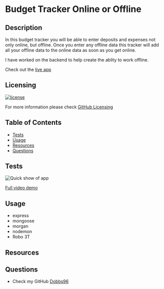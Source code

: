 # Budget Tracker Online or Offline

## Description

In this budget tracker you will be able to enter deposits and expenses not only online, but offline. Once you enter any offline data this tracker will add all your offline data to the online data as soon as you get online.

I have worked on the backend to help create the ablity to work offline.

Check out the [live app](https://tracking-budget-everywhere.herokuapp.com/)

## Licensing

[![license](https://img.shields.io/badge/license-MIT-blue)](https://shields.io)

For more information please check [GitHub Licensing](https://docs.github.com/en/github/creating-cloning-and-archiving-repositories/creating-a-repository-on-github/licensing-a-repository)

## Table of Contents

- [Tests](#tests)
- [Usage](#usage)
- [Resources](#resources)
- [Questions](#questions)

## Tests

![Quick show of app](./assets/example.gif)

[Full video demo](https://drive.google.com/file/d/12xYwHamyaU7GA9poxttJm9AGY3_mmUrY/view)

## Usage

- express
- mongoose
- morgan
- nodemon
- Robo 3T

## Resources

## Questions

- Check my GitHub [Dobbs96](https://github.com/Dobbs96)
